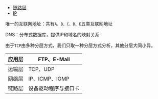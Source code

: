 - [链路层](./link.md)
- [IP](./ip.md)

唯一的互联网地址：共有`A、B、C、D、E`五类互联网地址

DNS：分布式数据库，提供IP和域名的映射关系



由于`TCP`由多种分层方式，我们只取一种分层方式分析，其他分层大同小异。

| 应用层 | FTP、E-Mail          |
| ------ | -------------------- |
| 运输层 | TCP、UDP             |
| 网络层 | IP、ICMP、IGMP       |
| 链路层 | 设备驱动程序与接口卡 |

